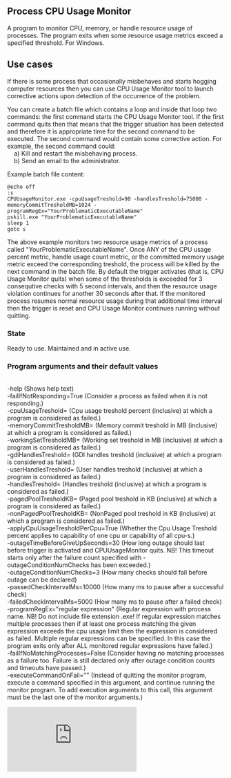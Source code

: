 ## Process CPU Usage Monitor
A program to monitor CPU, memory, or handle resource usage of processes. The program exits when some resource usage metrics exceed a specified threshold. For Windows.

## Use cases
If there is some process that occasionally misbehaves and starts hogging computer resources then you can use CPU Usage Monitor tool to launch corrective actions upon detection of the occurrence of the problem. 

You can create a batch file which contains a loop and inside that loop two commands: the first command starts the CPU Usage Monitor tool. If the first command quits then that means that the trigger situation has been detected and therefore it is appropriate time for the second command to be executed. The second command would contain some corrective action. For example, the second command could:
<br>&nbsp;&nbsp;&nbsp;&nbsp;a) Kill and restart the misbehaving process.
<br>&nbsp;&nbsp;&nbsp;&nbsp;b) Send an email to the administrator.

Example batch file content:

	@echo off
	:s
	CPUUsageMonitor.exe -cpuUsageTreshold=90 -handlesTreshold=75000 -memoryCommitTresholdMB=1024 -programRegEx="YourProblematicExecutableName"
	pskill.exe "YourProblematicExecutableName"
	sleep 1
	goto s

The above example monitors two resource usage metrics of a process called "YourProblematicExecutableName". Once ANY of the CPU usage percent metric, handle usage count metric, or the committed memory usage metric exceed the corresponding treshold, the process will be killed by the next command in the batch file. By default the trigger activates (that is, CPU Usage Monitor quits) when some of the thresholds is exceeded for 3 consequtive checks with 5 second intervals, and then the resource usage violation continues for another 30 seconds after that. If the monitored process resumes normal resource usage during that additional time interval then the trigger is reset and CPU Usage Monitor continues running without quitting.

### State
Ready to use. Maintained and in active use.

### Program arguments and their default values
<br>-help (Shows help text)
<br>-failIfNotResponding=True (Consider a process as failed when it is not responding.)
<br>-cpuUsageTreshold= (Cpu usage treshold percent (inclusive) at which a program is considered as failed.)
<br>-memoryCommitTresholdMB= (Memory commit treshold in MB (inclusive) at which a program is considered as failed.)
<br>-workingSetTresholdMB= (Working set treshold in MB (inclusive) at which a program is considered as failed.)
<br>-gdiHandlesTreshold= (GDI handles treshold (inclusive) at which a program is considered as failed.)
<br>-userHandlesTreshold= (User handles treshold (inclusive) at which a program is considered as failed.)
<br>-handlesTreshold= (Handles treshold (inclusive) at which a program is considered as failed.)
<br>-pagedPoolTresholdKB= (Paged pool treshold in KB (inclusive) at which a program is considered as failed.)
<br>-nonPagedPoolTresholdKB= (NonPaged pool treshold in KB (inclusive) at which a program is considered as failed.)
<br>-applyCpuUsageTresholdPerCpu=True (Whether the Cpu Usage Treshold percent applies to capability of one cpu or capability of all cpu-s.)
<br>-outageTimeBeforeGiveUpSeconds=30 (How long outage should last before trigger is activated and CPUUsageMonitor quits. NB! This timeout starts only after the failure count specified with -outageConditionNumChecks has been exceeded.)
<br>-outageConditionNumChecks=3 (How many checks should fail before outage can be declared)
<br>-passedCheckIntervalMs=10000 (How many ms to pause after a successful check)
<br>-failedCheckIntervalMs=5000 (How many ms to pause after a failed check)
<br>-programRegEx=\"regular expression\" (Regular expression with process name. NB! Do not include file extension .exe! If regular expression matches multiple processes then if at least one process matching the given expression exceeds the cpu usage limit then the expression is considered as failed. Multiple regular expressions can be specified. In this case the program exits only after ALL monitored regular expressions have failed.)
<br>-failIfNoMatchingProcesses=False (Consider having no matching processes as a failure too. Failure is still declared only after outage condition counts and timeouts have passed.)
<br>-executeCommandOnFail="" (Instead of quitting the monitor program, execute a command specified in this argument, and continue running the monitor program. To add execution arguments to this call, this argument must be the last one of the monitor arguments.)


[![Analytics](https://ga-beacon.appspot.com/UA-351728-28/CPUUsageMonitor/README.md?pixel)](https://github.com/igrigorik/ga-beacon)    
